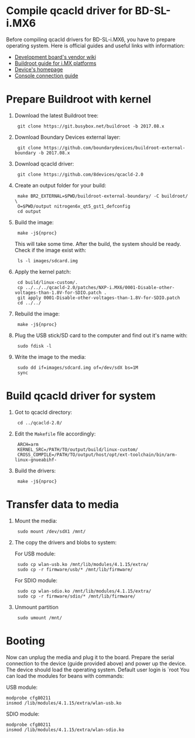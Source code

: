 Compile qcacld driver for BD-SL-i.MX6
=====================================

Before compiling qcacld drivers for BD-SL-i.MX6, you have to prepare operating system. Here is official guides and useful links with information:
 - [Development board's vendor wiki](https://boundarydevices.com/wiki/ "Boundary devices wiki")
 - [Buildroot guide for i.MX platforms](https://boundarydevices.com/buildroot-2017-08-imx-platforms/ "Buildroot preparation guide")
 - [Device's homepage](https://boundarydevices.com/product/sabre-lite-imx6-sbc/ "Specification for BD-SL-i.MX6")
 - [Console connection guide](https://boundarydevices.com/just-getting-started/ "How to connect serial console")

# Prepare Buildroot with kernel

1. Download the latest Buildroot tree:

		git clone https://git.busybox.net/buildroot -b 2017.08.x

2. Download Boundary Devices external layer:

		git clone https://github.com/boundarydevices/buildroot-external-boundary -b 2017.08.x

3. Download qcacld driver:

		git clone https://github.com/8devices/qcacld-2.0

4. Create an output folder for your build:

		make BR2_EXTERNAL=$PWD/buildroot-external-boundary/ -C buildroot/ \
		O=$PWD/output nitrogen6x_qt5_gst1_defconfig
		cd output

5. Build the image:

		make -j${nproc}

	This will take some time.
	After the build, the system should be ready. Check if the image exist with:

		ls -l images/sdcard.img

6. Apply the kernel patch:

		cd build/linux-custom/.
		cp ../../../qcacld-2.0/patches/NXP-i.MX6/0001-Disable-other-voltages-than-1.8V-for-SDIO.patch .
		git apply 0001-Disable-other-voltages-than-1.8V-for-SDIO.patch
		cd ../../

7. Rebuild the image:

		make -j${nproc}

8. Plug the USB stick/SD card to the computer and find out it's name with:

		sudo fdisk -l

9. Write the image to the media:

		sudo dd if=images/sdcard.img of=/dev/sdX bs=1M
		sync

# Build qcacld driver for system

1. Got to qcacld directory:

		cd ../qcacld-2.0/

2. Edit the `Makefile` file accordingly:

		ARCH=arm
		KERNEL_SRC=/PATH/TO/output/build/linux-custom/
		CROSS_COMPILE=/PATH/TO/output/host/opt/ext-toolchain/bin/arm-linux-gnueabihf-

3. Build the drivers:

		make -j${nproc}

# Transfer data to media

1. Mount the media:

		sudo mount /dev/sdX1 /mnt/

2. The copy the drivers and blobs to system:

	For USB module:

		sudo cp wlan-usb.ko /mnt/lib/modules/4.1.15/extra/
		sudo cp -r firmware/usb/* /mnt/lib/firmware/

	For SDIO module:

		sudo cp wlan-sdio.ko /mnt/lib/modules/4.1.15/extra/
		sudo cp -r firmware/sdio/* /mnt/lib/firmware/

3. Unmount partition

		sudo umount /mnt/

# Booting

Now can unplug the media and plug it to the board.
Prepare the serial connection to the device (guide provided above) and power up the device.
The device should load the operating system. 
Default user login is `root
You can load the modules for beans with commands:

USB module:

	modprobe cfg80211
	insmod /lib/modules/4.1.15/extra/wlan-usb.ko

SDIO module:

	modprobe cfg80211
	insmod /lib/modules/4.1.15/extra/wlan-sdio.ko
